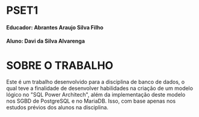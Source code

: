 # PSET1
#### Educador:  Abrantes Araujo Silva Filho
#### Aluno: Davi da Silva Alvarenga 

# SOBRE O TRABALHO
Este é um trabalho desenvolvido para a disciplina de banco de dados, o qual teve a finalidade de desenvolver habilidades na criação de um modelo lógico no "SQL Power Architech", além da implementação deste modelo nos SGBD de PostgreSQL e no MariaDB. Isso, com base apenas nos estudos prévios dos alunos na disciplina. 
